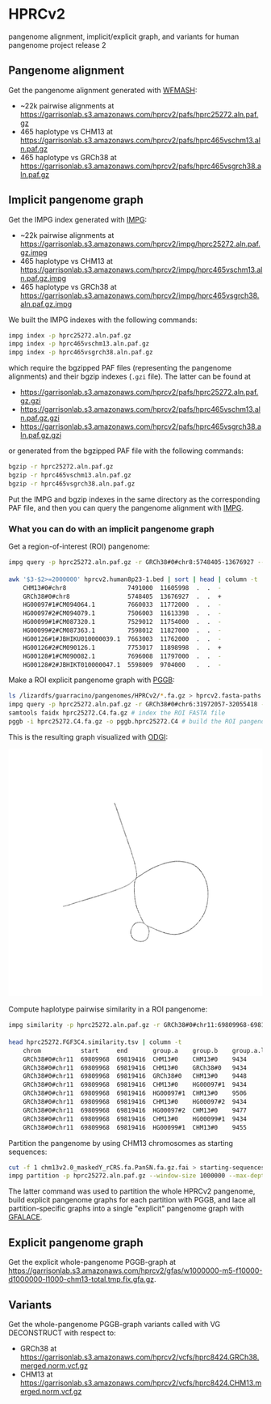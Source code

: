 # HPRCv2
pangenome alignment, implicit/explicit graph, and variants for human pangenome project release 2

## Pangenome alignment

Get the pangenome alignment generated with [WFMASH](https://github.com/waveygang/wfmash):
- ~22k pairwise alignments at https://garrisonlab.s3.amazonaws.com/hprcv2/pafs/hprc25272.aln.paf.gz
- 465 haplotype vs CHM13 at https://garrisonlab.s3.amazonaws.com/hprcv2/pafs/hprc465vschm13.aln.paf.gz
- 465 haplotype vs GRCh38 at https://garrisonlab.s3.amazonaws.com/hprcv2/pafs/hprc465vsgrch38.aln.paf.gz

## Implicit pangenome graph

Get the IMPG index generated with [IMPG](https://github.com/pangenome/impg):
- ~22k pairwise alignments at https://garrisonlab.s3.amazonaws.com/hprcv2/impg/hprc25272.aln.paf.gz.impg
- 465 haplotype vs CHM13 at https://garrisonlab.s3.amazonaws.com/hprcv2/impg/hprc465vschm13.aln.paf.gz.impg
- 465 haplotype vs GRCh38 at https://garrisonlab.s3.amazonaws.com/hprcv2/impg/hprc465vsgrch38.aln.paf.gz.impg

We built the IMPG indexes with the following commands:

```bash
impg index -p hprc25272.aln.paf.gz
impg index -p hprc465vschm13.aln.paf.gz
impg index -p hprc465vsgrch38.aln.paf.gz
```

which require the bgzipped PAF files (representing the pangenome alignments) and their bgzip indexes (`.gzi` file). The latter can be found at

- https://garrisonlab.s3.amazonaws.com/hprcv2/pafs/hprc25272.aln.paf.gz.gzi
- https://garrisonlab.s3.amazonaws.com/hprcv2/pafs/hprc465vschm13.aln.paf.gz.gzi
- https://garrisonlab.s3.amazonaws.com/hprcv2/pafs/hprc465vsgrch38.aln.paf.gz.gzi

or generated from the bgzipped PAF file with the following commands:

```bash
bgzip -r hprc25272.aln.paf.gz
bgzip -r hprc465vschm13.aln.paf.gz
bgzip -r hprc465vsgrch38.aln.paf.gz
```

Put the IMPG and bgzip indexes in the same directory as the corresponding PAF file, and then you can query the pangenome alignment with [IMPG](https://github.com/pangenome/impg).

### What you can do with an implicit pangenome graph

Get a region-of-interest (ROI) pangenome:

```bash
impg query -p hprc25272.aln.paf.gz -r GRCh38#0#chr8:5748405-13676927 --merge-distance 1000000 -v 1 > hprcv2.human8p23-1.bed

awk '$3-$2>=2000000' hprcv2.human8p23-1.bed | sort | head | column -t
    CHM13#0#chr8                 7491000  11605998  .  .  -
    GRCh38#0#chr8                5748405  13676927  .  .  +
    HG00097#1#CM094064.1         7660033  11772000  .  .  -
    HG00097#2#CM094079.1         7506003  11613398  .  .  -
    HG00099#1#CM087320.1         7529012  11754000  .  .  -
    HG00099#2#CM087363.1         7598012  11827000  .  .  -
    HG00126#1#JBHIKU010000039.1  7663003  11762000  .  .  -
    HG00126#2#CM090126.1         7753017  11898998  .  .  +
    HG00128#1#CM090082.1         7696008  11797000  .  .  -
    HG00128#2#JBHIKT010000047.1  5598009  9704000   .  .  -
```

Make a ROI explicit pangenome graph with [PGGB](https://github.com/pangenome/pggb):

```bash
ls /lizardfs/guarracino/pangenomes/HPRCv2/*.fa.gz > hprcv2.fasta-paths.txt # prepare a list of FASTA files for the pangenome sequence
impg query -p hprc25272.aln.paf.gz -r GRCh38#0#chr6:31972057-32055418 -o fasta --fasta-list hprcv2.fasta-paths.txt -v 1 | bgzip -l 9 -@ 16 > hprc25272.C4.fa.gz # get the ROI pangenome in FASTA format
samtools faidx hprc25272.C4.fa.gz # index the ROI FASTA file
pggb -i hprc25272.C4.fa.gz -o pggb.hprc25272.C4 # build the ROI pangenome graph with PGGB
```

This is the resulting graph visualized with [ODGI](https://github.com/pangenome/odgi):

![C4 pangenome graph layout](./images/hprc25272.C4.fa.gz.a65af12.11fba48.3bf8f48.smooth.final.og.lay.draw.png)

Compute haplotype pairwise similarity in a ROI pangenome:

```bash
impg similarity -p hprc25272.aln.paf.gz -r GRCh38#0#chr11:69809968-69819416 --fasta-list hprcv2.fasta-paths.txt --delim '#' --delim-pos 2 -v 1 > hprc25272.FGF3C4.similarity.tsv # use the --delim and --delim-pos options to get sample#haplotype_id (PanSN-spec)

head hprc25272.FGF3C4.similarity.tsv | column -t
    chrom           start     end       group.a    group.b    group.a.length  group.b.length  intersection  jaccard.similarity  cosine.similarity  dice.similarity  estimated.identity
    GRCh38#0#chr11  69809968  69819416  CHM13#0    CHM13#0    9434            9434            9434          1                   1                  1                1
    GRCh38#0#chr11  69809968  69819416  CHM13#0    GRCh38#0   9434            9448            4489          0.3118877           0.4754795          0.4754793        0.4754793
    GRCh38#0#chr11  69809968  69819416  GRCh38#0   CHM13#0    9448            9434            4489          0.3118877           0.4754795          0.4754793        0.4754793
    GRCh38#0#chr11  69809968  69819416  CHM13#0    HG00097#1  9434            9506            4486          0.3103639           0.4737099          0.4737065        0.4737065
    GRCh38#0#chr11  69809968  69819416  HG00097#1  CHM13#0    9506            9434            4486          0.3103639           0.4737099          0.4737065        0.4737065
    GRCh38#0#chr11  69809968  69819416  CHM13#0    HG00097#2  9434            9477            4487          0.3110788           0.4745398          0.4745386        0.4745386
    GRCh38#0#chr11  69809968  69819416  HG00097#2  CHM13#0    9477            9434            4487          0.3110788           0.4745398          0.4745386        0.4745386
    GRCh38#0#chr11  69809968  69819416  CHM13#0    HG00099#1  9434            9455            4489          0.3117361           0.4753034          0.4753031        0.4753031
    GRCh38#0#chr11  69809968  69819416  HG00099#1  CHM13#0    9455            9434            4489          0.3117361           0.4753034          0.4753031        0.4753031
```

<!-- Perform principal component analysis (PCA) on a ROI pangenome:

```bash
echo -e "GRCh38#0#chr17\t42800000\t46800000" > 17q21.bed
echo -e "GRCh38#0#chr17\t45500000\t46500000" > 17q21.bed
bedtools makewindows -b 17q21.bed -w 5000 > 17q21.windows5kb.bed

impg similarity -p hprc25272.aln.paf.gz -b 17q21.windows5kb.bed --fasta-list hprcv2.fasta-paths.txt --pca --pca-components 1 --delim '#' --delim-pos 2 -v 2 --polarize-guide-samples "CHM13#0" --threads 32 > pca_results.txt
``` -->

Partition the pangenome by using CHM13 chromosomes as starting sequences:

```bash
cut -f 1 chm13v2.0_maskedY_rCRS.fa.PanSN.fa.gz.fai > starting-sequences.txt # prepare the list of starting sequences
impg partition -p hprc25272.aln.paf.gz --window-size 1000000 --max-depth 5 --min-missing-size 10000 --merge-distance 1000000  --min-transitive-len 1000 --starting-sequences-file starting-sequences.txt    --selection-mode total --output-folder partitions -t 32 -v 1
```

The latter command was used to partition the whole HPRCv2 pangenome, build explicit pangenome graphs for each partition with PGGB, and lace all partition-specific graphs into a single "explicit" pangenome graph with [GFALACE](https://github.com/pangenome/gfalace).

## Explicit pangenome graph

Get the explicit whole-pangenome PGGB-graph at https://garrisonlab.s3.amazonaws.com/hprcv2/gfas/w1000000-m5-f10000-d1000000-l1000-chm13-total.tmp.fix.gfa.gz.

## Variants

Get the whole-pangenome PGGB-graph variants called with VG DECONSTRUCT with respect to:
- GRCh38 at https://garrisonlab.s3.amazonaws.com/hprcv2/vcfs/hprc8424.GRCh38.merged.norm.vcf.gz
- CHM13 at https://garrisonlab.s3.amazonaws.com/hprcv2/vcfs/hprc8424.CHM13.merged.norm.vcf.gz
